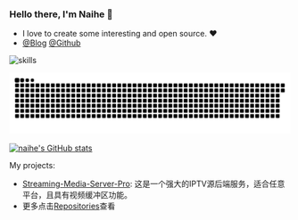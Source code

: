 

<!--

Here are some ideas to get you started:

- 🔭 I’m currently working on ...
- 🌱 I’m currently learning ...
- 👯 I’m looking to collaborate on ...
- 🤔 I’m looking for help with ...
- 💬 Ask me about ...
- 📫 How to reach me: ...
- 😄 Pronouns: ...
- ⚡ Fun fact: ...
-->

### Hello there, I'm Naihe 👋

- I love to create some interesting and open source. ❤️
- [@Blog](https://blog.naihe.cf) [@Github](https://github.com/239144498)

![skills](https://skillicons.dev/icons?i=python,java,html,git,linux,stackoverflow,vscode,bash,deno,docker,flask)

[![](https://raw.githubusercontent.com/Xhofe/Xhofe/main/out/github-contribution-grid-snake.svg)](https://github.com/239144498)

[![naihe's GitHub stats](https://github-readme-stats.vercel.app/api?username=239144498&show_icons=true&count_private=true)](https://github.com/anuraghazra/github-readme-stats)

My projects:

+ [Streaming-Media-Server-Pro](https://github.com/239144498/Streaming-Media-Server-Pro): 这是一个强大的IPTV源后端服务，适合任意平台，且具有视频缓冲区功能。
+ 更多点击[Repositories](https://github.com/239144498?tab=repositories)查看
